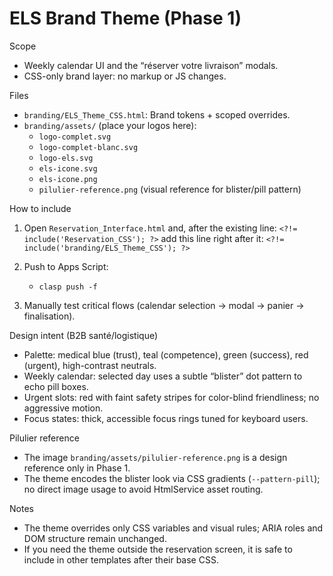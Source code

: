 ELS Brand Theme (Phase 1)
=========================

Scope
- Weekly calendar UI and the “réserver votre livraison” modals.
- CSS-only brand layer: no markup or JS changes.

Files
- `branding/ELS_Theme_CSS.html`: Brand tokens + scoped overrides.
- `branding/assets/` (place your logos here):
  - `logo-complet.svg`
  - `logo-complet-blanc.svg`
  - `logo-els.svg`
  - `els-icone.svg`
  - `els-icone.png`
  - `pilulier-reference.png` (visual reference for blister/pill pattern)

How to include
1) Open `Reservation_Interface.html` and, after the existing line:
   `<?!= include('Reservation_CSS'); ?>`
   add this line right after it:
   `<?!= include('branding/ELS_Theme_CSS'); ?>`

2) Push to Apps Script:
   - `clasp push -f`

3) Manually test critical flows (calendar selection → modal → panier → finalisation).

Design intent (B2B santé/logistique)
- Palette: medical blue (trust), teal (competence), green (success), red (urgent), high-contrast neutrals.
- Weekly calendar: selected day uses a subtle “blister” dot pattern to echo pill boxes.
- Urgent slots: red with faint safety stripes for color-blind friendliness; no aggressive motion.
- Focus states: thick, accessible focus rings tuned for keyboard users.

Pilulier reference
- The image `branding/assets/pilulier-reference.png` is a design reference only in Phase 1.
- The theme encodes the blister look via CSS gradients (`--pattern-pill`); no direct image usage to avoid HtmlService asset routing.

Notes
- The theme overrides only CSS variables and visual rules; ARIA roles and DOM structure remain unchanged.
- If you need the theme outside the reservation screen, it is safe to include in other templates after their base CSS.
